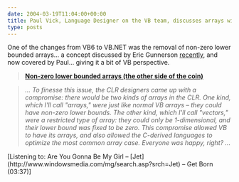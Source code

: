 ```yaml
---
date: 2004-03-19T11:04:00+00:00
title: Paul Vick, Language Designer on the VB team, discusses arrays with non-zero lower bounds...
type: posts
---
```

One of the changes from VB6 to VB.NET was the removal of non-zero lower bounded arrays... a concept discussed by Eric Gunnerson [recently](http://blogs.msdn.com/ericgu/archive/2004/03/16/90724.aspx), and now covered by Paul... giving it a bit of VB perspective.

> **[Non-zero lower bounded arrays (the other side of the coin)](http://www.panopticoncentral.net/PermaLink.aspx/f519385b-45a1-4b48-b85f-681c273e1d24)**

>  _... To finesse this issue, the CLR designers came up with a compromise: there would be two kinds of arrays in the CLR. One kind, which I'll call "arrays," were just like normal VB arrays – they could have non-zero lower bounds. The other kind, which I'll call "vectors," were a restricted type of array: they could only be 1-dimensional, and their lower bound was fixed to be zero. This compromise allowed VB to have its arrays, and also allowed the C-derived languages to optimize the most common array case. Everyone was happy, right? ..._

<div class="media">
  [Listening to: Are You Gonna Be My Girl – [Jet](http://www.windowsmedia.com/mg/search.asp?srch=Jet) – Get Born (03:37)]
</div>
